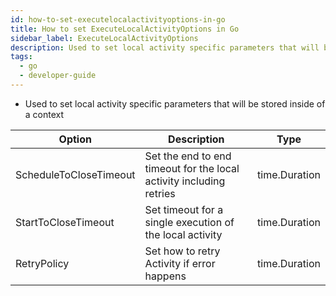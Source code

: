 ```yaml
---
id: how-to-set-executelocalactivityoptions-in-go
title: How to set ExecuteLocalActivityOptions in Go
sidebar_label: ExecuteLocalActivityOptions
description: Used to set local activity specific parameters that will be stored inside of a context
tags:
  - go
  - developer-guide
---
```


- Used to set local activity specific parameters that will be stored inside of a context

| Option                 | Description                                                         | Type          |
| ---------------------- | ------------------------------------------------------------------- | ------------- |
| ScheduleToCloseTimeout | Set the end to end timeout for the local activity including retries | time.Duration |
| StartToCloseTimeout    | Set timeout for a single execution of the local activity            | time.Duration |
| RetryPolicy            | Set how to retry Activity if error happens                          | time.Duration |
